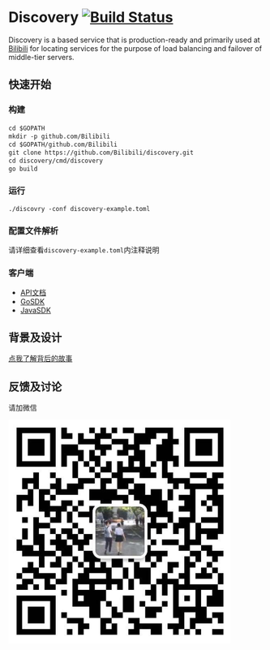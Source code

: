 # Discovery [![Build Status](https://travis-ci.org/Bilibili/discovery.svg?branch=master)](https://travis-ci.org/Bilibili/discovery)

Discovery is a based service that is production-ready and primarily used at [Bilibili](https://www.bilibili.com/) for locating services for the purpose of load balancing and failover of middle-tier servers.

## 快速开始

### 构建
```shell
cd $GOPATH
mkdir -p github.com/Bilibili
cd $GOPATH/github.com/Bilibili
git clone https://github.com/Bilibili/discovery.git
cd discovery/cmd/discovery
go build
```

### 运行
```shell
./discovry -conf discovery-example.toml
```

### 配置文件解析

请详细查看`discovery-example.toml`内注释说明

### 客户端 

* [API文档](api.md)
* [GoSDK](naming/client.go)
* [JavaSDK](https://github.com/flygit/discoveryJavaSDK)

## 背景及设计

[点我了解背后的故事](intro.md)

## 反馈及讨论

请加微信

![wechat](discovery_wechat.png)
